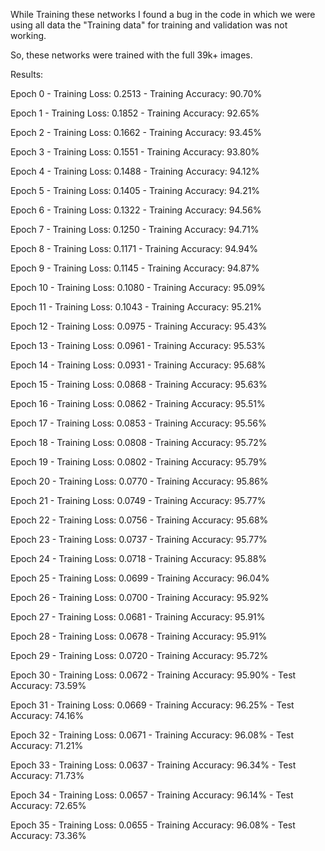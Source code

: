 While Training these networks I found a bug in the code in which we were using all data the "Training data" for training and validation was not working.

So, these networks were trained with the full 39k+ images.

Results:

Epoch 0 - Training Loss: 0.2513 - Training Accuracy: 90.70% 

Epoch 1 - Training Loss: 0.1852 - Training Accuracy: 92.65% 

Epoch 2 - Training Loss: 0.1662 - Training Accuracy: 93.45% 

Epoch 3 - Training Loss: 0.1551 - Training Accuracy: 93.80%

Epoch 4 - Training Loss: 0.1488 - Training Accuracy: 94.12%

Epoch 5 - Training Loss: 0.1405 - Training Accuracy: 94.21% 

Epoch 6 - Training Loss: 0.1322 - Training Accuracy: 94.56% 

Epoch 7 - Training Loss: 0.1250 - Training Accuracy: 94.71% 

Epoch 8 - Training Loss: 0.1171 - Training Accuracy: 94.94% 

Epoch 9 - Training Loss: 0.1145 - Training Accuracy: 94.87%

Epoch 10 - Training Loss: 0.1080 - Training Accuracy: 95.09%

Epoch 11 - Training Loss: 0.1043 - Training Accuracy: 95.21% 

Epoch 12 - Training Loss: 0.0975 - Training Accuracy: 95.43%

Epoch 13 - Training Loss: 0.0961 - Training Accuracy: 95.53%

Epoch 14 - Training Loss: 0.0931 - Training Accuracy: 95.68%

Epoch 15 - Training Loss: 0.0868 - Training Accuracy: 95.63%

Epoch 16 - Training Loss: 0.0862 - Training Accuracy: 95.51%

Epoch 17 - Training Loss: 0.0853 - Training Accuracy: 95.56% 

Epoch 18 - Training Loss: 0.0808 - Training Accuracy: 95.72% 

Epoch 19 - Training Loss: 0.0802 - Training Accuracy: 95.79%

Epoch 20 - Training Loss: 0.0770 - Training Accuracy: 95.86% 

Epoch 21 - Training Loss: 0.0749 - Training Accuracy: 95.77%

Epoch 22 - Training Loss: 0.0756 - Training Accuracy: 95.68% 

Epoch 23 - Training Loss: 0.0737 - Training Accuracy: 95.77%

Epoch 24 - Training Loss: 0.0718 - Training Accuracy: 95.88%

Epoch 25 - Training Loss: 0.0699 - Training Accuracy: 96.04% 

Epoch 26 - Training Loss: 0.0700 - Training Accuracy: 95.92% 

Epoch 27 - Training Loss: 0.0681 - Training Accuracy: 95.91% 

Epoch 28 - Training Loss: 0.0678 - Training Accuracy: 95.91%

Epoch 29 - Training Loss: 0.0720 - Training Accuracy: 95.72%

Epoch 30 - Training Loss: 0.0672 - Training Accuracy: 95.90% - Test Accuracy: 73.59%

Epoch 31 - Training Loss: 0.0669 - Training Accuracy: 96.25% - Test Accuracy: 74.16%

Epoch 32 - Training Loss: 0.0671 - Training Accuracy: 96.08% - Test Accuracy: 71.21% 

Epoch 33 - Training Loss: 0.0637 - Training Accuracy: 96.34% - Test Accuracy: 71.73%

Epoch 34 - Training Loss: 0.0657 - Training Accuracy: 96.14% - Test Accuracy: 72.65%

Epoch 35 - Training Loss: 0.0655 - Training Accuracy: 96.08% - Test Accuracy: 73.36%